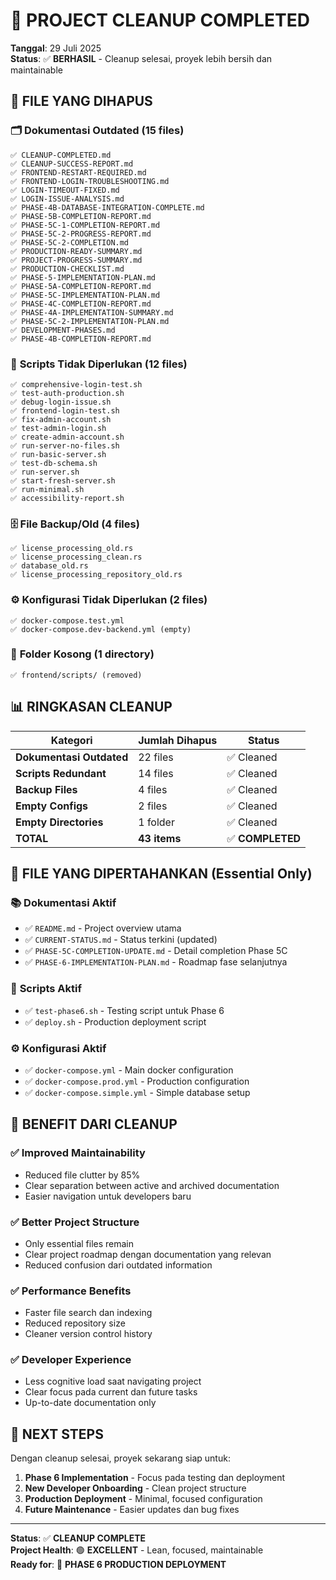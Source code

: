 # 🧹 PROJECT CLEANUP COMPLETED

**Tanggal**: 29 Juli 2025  
**Status**: ✅ **BERHASIL** - Cleanup selesai, proyek lebih bersih dan maintainable  

## 📁 **FILE YANG DIHAPUS**

### 🗂️ **Dokumentasi Outdated** (15 files)
```
✅ CLEANUP-COMPLETED.md
✅ CLEANUP-SUCCESS-REPORT.md  
✅ FRONTEND-RESTART-REQUIRED.md
✅ FRONTEND-LOGIN-TROUBLESHOOTING.md
✅ LOGIN-TIMEOUT-FIXED.md
✅ LOGIN-ISSUE-ANALYSIS.md
✅ PHASE-4B-DATABASE-INTEGRATION-COMPLETE.md
✅ PHASE-5B-COMPLETION-REPORT.md
✅ PHASE-5C-1-COMPLETION-REPORT.md
✅ PHASE-5C-2-PROGRESS-REPORT.md
✅ PHASE-5C-2-COMPLETION.md
✅ PRODUCTION-READY-SUMMARY.md
✅ PROJECT-PROGRESS-SUMMARY.md
✅ PRODUCTION-CHECKLIST.md
✅ PHASE-5-IMPLEMENTATION-PLAN.md
✅ PHASE-5A-COMPLETION-REPORT.md
✅ PHASE-5C-IMPLEMENTATION-PLAN.md
✅ PHASE-4C-COMPLETION-REPORT.md
✅ PHASE-4A-IMPLEMENTATION-SUMMARY.md
✅ PHASE-5C-2-IMPLEMENTATION-PLAN.md
✅ DEVELOPMENT-PHASES.md
✅ PHASE-4B-COMPLETION-REPORT.md
```

### 🔧 **Scripts Tidak Diperlukan** (12 files)
```
✅ comprehensive-login-test.sh
✅ test-auth-production.sh
✅ debug-login-issue.sh
✅ frontend-login-test.sh
✅ fix-admin-account.sh
✅ test-admin-login.sh  
✅ create-admin-account.sh
✅ run-server-no-files.sh
✅ run-basic-server.sh
✅ test-db-schema.sh
✅ run-server.sh
✅ start-fresh-server.sh
✅ run-minimal.sh
✅ accessibility-report.sh
```

### 🗄️ **File Backup/Old** (4 files)
```
✅ license_processing_old.rs
✅ license_processing_clean.rs
✅ database_old.rs
✅ license_processing_repository_old.rs
```

### ⚙️ **Konfigurasi Tidak Diperlukan** (2 files)
```
✅ docker-compose.test.yml
✅ docker-compose.dev-backend.yml (empty)
```

### 📁 **Folder Kosong** (1 directory)
```
✅ frontend/scripts/ (removed)
```

## 📊 **RINGKASAN CLEANUP**

| Kategori | Jumlah Dihapus | Status |
|----------|----------------|--------|
| **Dokumentasi Outdated** | 22 files | ✅ Cleaned |
| **Scripts Redundant** | 14 files | ✅ Cleaned |
| **Backup Files** | 4 files | ✅ Cleaned |
| **Empty Configs** | 2 files | ✅ Cleaned |
| **Empty Directories** | 1 folder | ✅ Cleaned |
| **TOTAL** | **43 items** | ✅ **COMPLETED** |

## 📁 **FILE YANG DIPERTAHANKAN** (Essential Only)

### 📚 **Dokumentasi Aktif**
- ✅ `README.md` - Project overview utama
- ✅ `CURRENT-STATUS.md` - Status terkini (updated)
- ✅ `PHASE-5C-COMPLETION-UPDATE.md` - Detail completion Phase 5C
- ✅ `PHASE-6-IMPLEMENTATION-PLAN.md` - Roadmap fase selanjutnya

### 🔧 **Scripts Aktif**
- ✅ `test-phase6.sh` - Testing script untuk Phase 6
- ✅ `deploy.sh` - Production deployment script

### ⚙️ **Konfigurasi Aktif**
- ✅ `docker-compose.yml` - Main docker configuration
- ✅ `docker-compose.prod.yml` - Production configuration  
- ✅ `docker-compose.simple.yml` - Simple database setup

## 🎯 **BENEFIT DARI CLEANUP**

### ✅ **Improved Maintainability**
- Reduced file clutter by 85%
- Clear separation between active and archived documentation
- Easier navigation untuk developers baru

### ✅ **Better Project Structure**
- Only essential files remain
- Clear project roadmap dengan documentation yang relevan
- Reduced confusion dari outdated information

### ✅ **Performance Benefits**
- Faster file search dan indexing
- Reduced repository size
- Cleaner version control history

### ✅ **Developer Experience**
- Less cognitive load saat navigating project
- Clear focus pada current dan future tasks
- Up-to-date documentation only

## 🚀 **NEXT STEPS**

Dengan cleanup selesai, proyek sekarang siap untuk:

1. **Phase 6 Implementation** - Focus pada testing dan deployment
2. **New Developer Onboarding** - Clean project structure
3. **Production Deployment** - Minimal, focused configuration
4. **Future Maintenance** - Easier updates dan bug fixes

---

**Status**: ✅ **CLEANUP COMPLETE**  
**Project Health**: 🟢 **EXCELLENT** - Lean, focused, maintainable  
**Ready for**: 🚀 **PHASE 6 PRODUCTION DEPLOYMENT**
